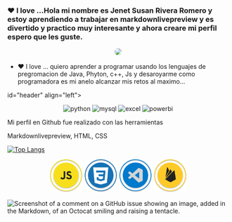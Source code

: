### ❤️ I love ...Hola mi nombre es Jenet Susan Rivera Romero y estoy aprendiendo a trabajar  en markdownlivepreview y es divertido y practico muy interesante y  ahora creare mi perfil espero que les guste. 

<p style="text-align:center">
<img src="https://avatars.githubusercontent.com/u/132324047?v=4" style="width:250px; border-radius:50%">
</p>

* ❤️ I love ... quiero aprender a programar usando los lenguajes de pregromacion de Java, Phyton, c++, Js y desaroyarme como  programadora es mi  anelo alcanzar  mis retos  al maximo...




 <div
 
 id="header" align="left"><p style="text-align:center">
    <img decoding="async" src="https://img.shields.io/badge/Python-3776AB?style=for-the-badge&logo=python&logoColor=white" alt="python"/>
  </a>
    <img decoding="async" src="https://img.shields.io/badge/MySQL-6DB33F?style=for-the-badge&logo=mysql&logoColor=white" alt="mysql"/>
  </a>
 <img decoding="async" src="https://img.shields.io/badge/Microsoft_Excel-217346?style=for-the-badge&logo=microsoft-excel&logoColor=white" alt="excel"/>
  </a>
 <img decoding="async" src="https://img.shields.io/badge/Power_BI-FFBE00?style=for-the-badge&logo=Power-BI&logoColor=white" alt="powerbi"/>
  </a>

</div>

</p>


Mi perfil en Github fue realizado  con las herramientas 

Markdownlivepreview, 
HTML, 
CSS  

<p style="text-align:center">

[![Top Langs](https://github-readme-stats.vercel.app/api/top-langs/?username=noelianav91&layout=compact&theme=vision-friendly-dark)](https://github.com/anuraghazra/github-readme-stats)

</p>


<p style="text-align:center">

<img width="75px" src="https://raw.githubusercontent.com/Pedro-Murilo/icons-for-readme/5bbe933ecb81a1650e0041ec6e47ebde0dd4ffb1/.github/js-icon.svg" alt="Javascript Icon"/>



<img width="75px" src=https://raw.githubusercontent.com/Pedro-Murilo/icons-for-readme/5bbe933ecb81a1650e0041ec6e47ebde0dd4ffb1/.github/css-icon.svg alt="Typescript Icon" /> 



<img width="75px" src=https://raw.githubusercontent.com/Pedro-Murilo/icons-for-readme/5bbe933ecb81a1650e0041ec6e47ebde0dd4ffb1/.github/vscode-icon.svg alt="CSS Icon" />



<img width="75px" src=https://raw.githubusercontent.com/Pedro-Murilo/icons-for-readme/5bbe933ecb81a1650e0041ec6e47ebde0dd4ffb1/.github/firebase-icon.svg alt="Firebase Icon" />

</p>

<p style="text-align:center">

![Screenshot of a comment on a GitHub issue showing an image, added in the Markdown, of an Octocat smiling and raising a tentacle.](https://myoctocat.com/assets/images/base-octocat.svg)

</p>


 
